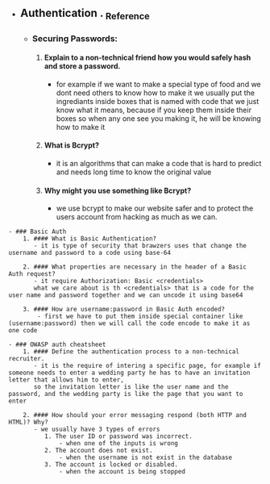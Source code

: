    - ## Authentication  .  [<sub>    Reference </sub>](https://canvas.instructure.com/courses/6888396/assignments/37655857/submissions/91763049)
     - ### Securing Passwords:
        1. #### Explain to a non-technical friend how you would safely hash and store a password.
           - for example if we want to make a special type of food and we dont need others to know how to make it we usually put the ingrediants inside boxes that is named with code that we just know what it means, because if you keep them inside their boxes so when any one see you making it, he will be knowing how to make it

        2. #### What is Bcrypt?
           - it is an algorithms that can make a code that is hard to predict and needs long time to know the original value
        
        3. #### Why might you use something like Bcrypt?
           - we use bcrypt to make our website safer and to protect the users account from hacking as much as we can.

    - ### Basic Auth
        1. #### What is Basic Authentication?
           - it is type of security that brawzers uses that change the username and password to a code using base-64

        2. #### What properties are necessary in the header of a Basic Auth request?
           - it require Authorization: Basic <credentials>
           what we care about is th <credentials> that is a code for the user name and password together and we can uncode it using base64

        3. #### How are username:password in Basic Auth encoded?
            - first we have to put them inside special container like (username:password) then we will call the code encode to make it as one code
    
    - ### OWASP auth cheatsheet 
        1. #### Define the authentication process to a non-technical recruiter.
           - it is the require of intering a specific page, for example if someone needs to enter a wedding party he has to have an invitation letter that allows him to enter,
           so the invitation letter is like the user name and the password, and the wedding party is like the page that you want to enter

        2. #### How should your error messaging respond (both HTTP and HTML)? Why?
           - we usually have 3 types of errors
              1. The user ID or password was incorrect. 
                  - when one of the inputs is wrong
              2. The account does not exist. 
                  - when the username is not exist in the database
              3. The account is locked or disabled.
                  - when the account is being stopped
